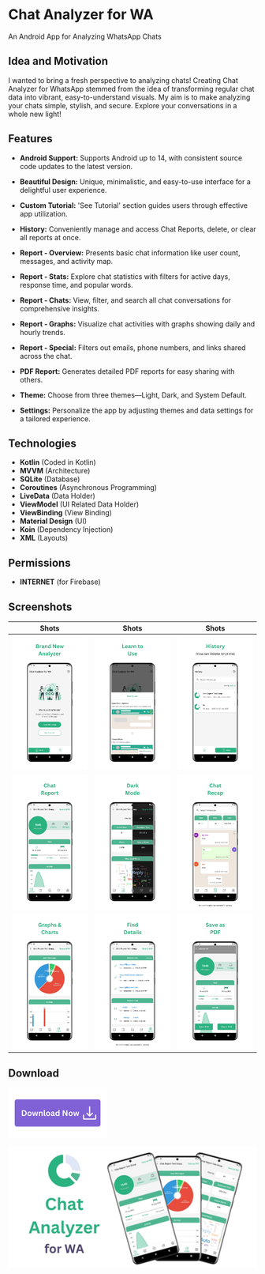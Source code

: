 # Chat Analyzer for WA

An Android App for Analyzing WhatsApp Chats 

## Idea and Motivation
I wanted to bring a fresh perspective to analyzing chats! Creating Chat Analyzer for WhatsApp stemmed from the idea of transforming regular chat data into vibrant, easy-to-understand visuals. My aim is to make analyzing your chats simple, stylish, and secure. Explore your conversations in a whole new light!

## Features
- **Android Support:** Supports Android up to 14, with consistent source code updates to the latest version.

- **Beautiful Design:** Unique, minimalistic, and easy-to-use interface for a delightful user experience.

- **Custom Tutorial:** 'See Tutorial' section guides users through effective app utilization.

- **History:** Conveniently manage and access Chat Reports, delete, or clear all reports at once.

- **Report - Overview:** Presents basic chat information like user count, messages, and activity map.

- **Report - Stats:** Explore chat statistics with filters for active days, response time, and popular words.

- **Report - Chats:** View, filter, and search all chat conversations for comprehensive insights.

- **Report - Graphs:** Visualize chat activities with graphs showing daily and hourly trends.

- **Report - Special:** Filters out emails, phone numbers, and links shared across the chat.

- **PDF Report:** Generates detailed PDF reports for easy sharing with others.

- **Theme:** Choose from three themes—Light, Dark, and System Default.

- **Settings:** Personalize the app by adjusting themes and data settings for a tailored experience.



## Technologies
- **Kotlin** (Coded in Kotlin)
- **MVVM** (Architecture)
- **SQLite** (Database)
- **Coroutines** (Asynchronous Programming)
- **LiveData** (Data Holder)
- **ViewModel** (UI Related Data Holder)
- **ViewBinding** (View Binding)
- **Material Design** (UI)
- **Koin** (Dependency Injection)
- **XML** (Layouts)

## Permissions
- **INTERNET** (for Firebase)


## Screenshots

| Shots | Shots | Shots |
| ----- | ----- | ----- |
| ![Screenshot 1](https://raw.githubusercontent.com/8ane/ChatAnalyzerWA/main/Shots/1.jpg) | ![Screenshot 2](https://raw.githubusercontent.com/8ane/ChatAnalyzerWA/main/Shots/2.jpg) | ![Screenshot 5](https://raw.githubusercontent.com/8ane/ChatAnalyzerWA/main/Shots/3.jpg) |
| ![Screenshot 6](https://raw.githubusercontent.com/8ane/ChatAnalyzerWA/main/Shots/4.jpg) | ![Screenshot 3](https://raw.githubusercontent.com/8ane/ChatAnalyzerWA/main/Shots/5.jpg) | ![Screenshot 4](https://raw.githubusercontent.com/8ane/ChatAnalyzerWA/main/Shots/6.jpg) |
| ![Screenshot 8](https://raw.githubusercontent.com/8ane/ChatAnalyzerWA/main/Shots/9.jpg) | ![Screenshot 9](https://raw.githubusercontent.com/8ane/ChatAnalyzerWA/main/Shots/7.jpg) | ![Screenshot 9](https://raw.githubusercontent.com/8ane/ChatAnalyzerWA/main/Shots/8.jpg) |


## Download

 [![Download](https://raw.githubusercontent.com/8ane/PDFReaderPro/main/Shots/1.png)](https://github.com/8ane/ChatAnalyzerWA/raw/main/Shots/app-release.apk)

![Screenshot 8](https://raw.githubusercontent.com/8ane/ChatAnalyzerWA/main/Shots/Cover.jpg)
